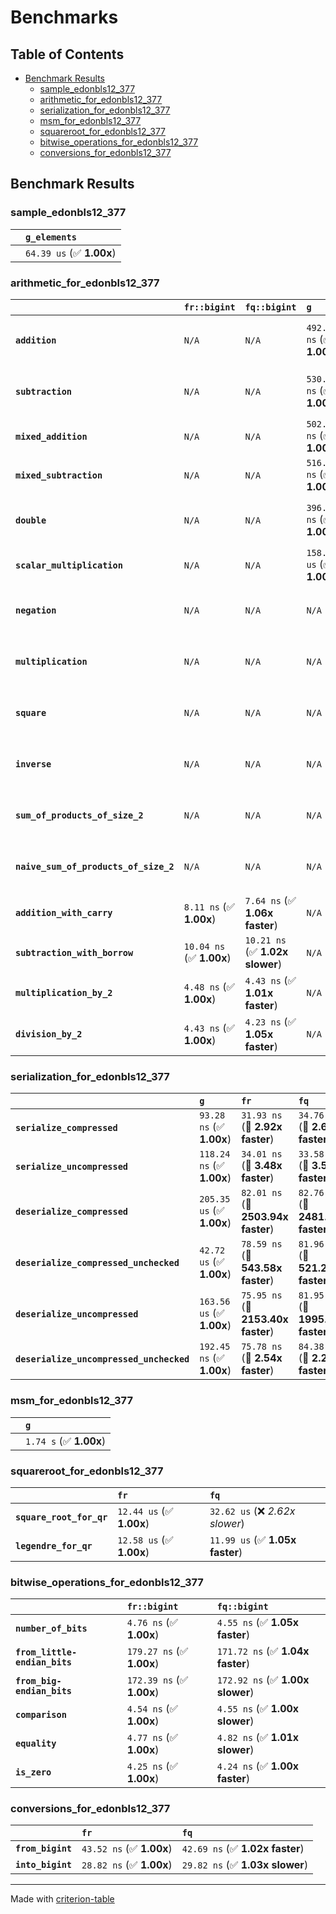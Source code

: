 # Benchmarks

## Table of Contents

- [Benchmark Results](#benchmark-results)
    - [sample_edonbls12_377](#sample_edonbls12_377)
    - [arithmetic_for_edonbls12_377](#arithmetic_for_edonbls12_377)
    - [serialization_for_edonbls12_377](#serialization_for_edonbls12_377)
    - [msm_for_edonbls12_377](#msm_for_edonbls12_377)
    - [squareroot_for_edonbls12_377](#squareroot_for_edonbls12_377)
    - [bitwise_operations_for_edonbls12_377](#bitwise_operations_for_edonbls12_377)
    - [conversions_for_edonbls12_377](#conversions_for_edonbls12_377)

## Benchmark Results

### sample_edonbls12_377

|        | `g_elements`              |
|:-------|:------------------------- |
|        | `64.39 us` (✅ **1.00x**)  |

### arithmetic_for_edonbls12_377

|                                       | `fr::bigint`             | `fq::bigint`                    | `g`                       | `fq`                             | `fr`                              |
|:--------------------------------------|:-------------------------|:--------------------------------|:--------------------------|:---------------------------------|:--------------------------------- |
| **`addition`**                        | `N/A`                    | `N/A`                           | `492.50 ns` (✅ **1.00x**) | `10.33 ns` (🚀 **47.66x faster**) | `10.40 ns` (🚀 **47.37x faster**)  |
| **`subtraction`**                     | `N/A`                    | `N/A`                           | `530.07 ns` (✅ **1.00x**) | `12.50 ns` (🚀 **42.42x faster**) | `12.93 ns` (🚀 **41.01x faster**)  |
| **`mixed_addition`**                  | `N/A`                    | `N/A`                           | `502.97 ns` (✅ **1.00x**) | `N/A`                            | `N/A`                             |
| **`mixed_subtraction`**               | `N/A`                    | `N/A`                           | `516.00 ns` (✅ **1.00x**) | `N/A`                            | `N/A`                             |
| **`double`**                          | `N/A`                    | `N/A`                           | `396.02 ns` (✅ **1.00x**) | `6.10 ns` (🚀 **64.94x faster**)  | `6.40 ns` (🚀 **61.85x faster**)   |
| **`scalar_multiplication`**           | `N/A`                    | `N/A`                           | `158.79 us` (✅ **1.00x**) | `N/A`                            | `N/A`                             |
| **`negation`**                        | `N/A`                    | `N/A`                           | `N/A`                     | `6.83 ns` (✅ **1.06x faster**)   | `7.25 ns` (✅ **1.00x**)           |
| **`multiplication`**                  | `N/A`                    | `N/A`                           | `N/A`                     | `47.21 ns` (✅ **1.04x slower**)  | `45.34 ns` (✅ **1.00x**)          |
| **`square`**                          | `N/A`                    | `N/A`                           | `N/A`                     | `35.59 ns` (✅ **1.00x faster**)  | `35.77 ns` (✅ **1.00x**)          |
| **`inverse`**                         | `N/A`                    | `N/A`                           | `N/A`                     | `7.25 us` (✅ **1.08x slower**)   | `6.72 us` (✅ **1.00x**)           |
| **`sum_of_products_of_size_2`**       | `N/A`                    | `N/A`                           | `N/A`                     | `62.35 ns` (✅ **1.03x slower**)  | `60.75 ns` (✅ **1.00x**)          |
| **`naive_sum_of_products_of_size_2`** | `N/A`                    | `N/A`                           | `N/A`                     | `94.84 ns` (✅ **1.00x slower**)  | `94.40 ns` (✅ **1.00x**)          |
| **`addition_with_carry`**             | `8.11 ns` (✅ **1.00x**)  | `7.64 ns` (✅ **1.06x faster**)  | `N/A`                     | `N/A`                            | `N/A`                             |
| **`subtraction_with_borrow`**         | `10.04 ns` (✅ **1.00x**) | `10.21 ns` (✅ **1.02x slower**) | `N/A`                     | `N/A`                            | `N/A`                             |
| **`multiplication_by_2`**             | `4.48 ns` (✅ **1.00x**)  | `4.43 ns` (✅ **1.01x faster**)  | `N/A`                     | `N/A`                            | `N/A`                             |
| **`division_by_2`**                   | `4.43 ns` (✅ **1.00x**)  | `4.23 ns` (✅ **1.05x faster**)  | `N/A`                     | `N/A`                            | `N/A`                             |

### serialization_for_edonbls12_377

|                                          | `g`                       | `fr`                               | `fq`                                |
|:-----------------------------------------|:--------------------------|:-----------------------------------|:----------------------------------- |
| **`serialize_compressed`**               | `93.28 ns` (✅ **1.00x**)  | `31.93 ns` (🚀 **2.92x faster**)    | `34.76 ns` (🚀 **2.68x faster**)     |
| **`serialize_uncompressed`**             | `118.24 ns` (✅ **1.00x**) | `34.01 ns` (🚀 **3.48x faster**)    | `33.58 ns` (🚀 **3.52x faster**)     |
| **`deserialize_compressed`**             | `205.35 us` (✅ **1.00x**) | `82.01 ns` (🚀 **2503.94x faster**) | `82.76 ns` (🚀 **2481.47x faster**)  |
| **`deserialize_compressed_unchecked`**   | `42.72 us` (✅ **1.00x**)  | `78.59 ns` (🚀 **543.58x faster**)  | `81.96 ns` (🚀 **521.20x faster**)   |
| **`deserialize_uncompressed`**           | `163.56 us` (✅ **1.00x**) | `75.95 ns` (🚀 **2153.40x faster**) | `81.95 ns` (🚀 **1995.75x faster**)  |
| **`deserialize_uncompressed_unchecked`** | `192.45 ns` (✅ **1.00x**) | `75.78 ns` (🚀 **2.54x faster**)    | `84.38 ns` (🚀 **2.28x faster**)     |

### msm_for_edonbls12_377

|        | `g`                     |
|:-------|:----------------------- |
|        | `1.74 s` (✅ **1.00x**)  |

### squareroot_for_edonbls12_377

|                          | `fr`                     | `fq`                             |
|:-------------------------|:-------------------------|:-------------------------------- |
| **`square_root_for_qr`** | `12.44 us` (✅ **1.00x**) | `32.62 us` (❌ *2.62x slower*)    |
| **`legendre_for_qr`**    | `12.58 us` (✅ **1.00x**) | `11.99 us` (✅ **1.05x faster**)  |

### bitwise_operations_for_edonbls12_377

|                               | `fr::bigint`              | `fq::bigint`                      |
|:------------------------------|:--------------------------|:--------------------------------- |
| **`number_of_bits`**          | `4.76 ns` (✅ **1.00x**)   | `4.55 ns` (✅ **1.05x faster**)    |
| **`from_little-endian_bits`** | `179.27 ns` (✅ **1.00x**) | `171.72 ns` (✅ **1.04x faster**)  |
| **`from_big-endian_bits`**    | `172.39 ns` (✅ **1.00x**) | `172.92 ns` (✅ **1.00x slower**)  |
| **`comparison`**              | `4.54 ns` (✅ **1.00x**)   | `4.55 ns` (✅ **1.00x slower**)    |
| **`equality`**                | `4.77 ns` (✅ **1.00x**)   | `4.82 ns` (✅ **1.01x slower**)    |
| **`is_zero`**                 | `4.25 ns` (✅ **1.00x**)   | `4.24 ns` (✅ **1.00x faster**)    |

### conversions_for_edonbls12_377

|                   | `fr`                     | `fq`                             |
|:------------------|:-------------------------|:-------------------------------- |
| **`from_bigint`** | `43.52 ns` (✅ **1.00x**) | `42.69 ns` (✅ **1.02x faster**)  |
| **`into_bigint`** | `28.82 ns` (✅ **1.00x**) | `29.82 ns` (✅ **1.03x slower**)  |

---
Made with [criterion-table](https://github.com/nu11ptr/criterion-table)

